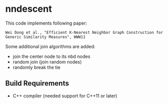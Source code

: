 # nndescent

This code implements following paper:

    Wei Dong et al., "Efficient K-Nearest Neighbor Graph Construction for Generic Similarity Measures", WWW11
    
Some additional join algorithms are added:
- join the center node to its nbd nodes
- random join (join random nodes)
- randomly break the tie

## Build Requirements

- C++ compiler (needed support for C++11 or later)
